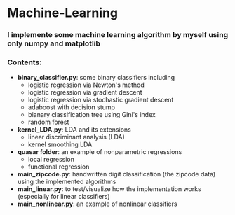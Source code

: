 # Machine-Learning

### I implemente some machine learning algorithm by myself using only numpy and matplotlib
### Contents:
+ __binary_classifier.py__: some binary classifiers including
  - logistic regression via Newton's method
  - logistic regression via gradient descent
  - logistic regression via stochastic gradient descent
  - adaboost with decision stump
  - bianary classification tree using Gini's index
  - random forest
+ __kernel_LDA.py__: LDA and its extensions
  - linear discriminant analysis (LDA)
  - kernel smoothing LDA
+ __quasar folder__: an example of nonparametric regressions
  - local regression
  - functional regression
+ __main_zipcode.py__: handwritten digit classification (the zipcode data) using the implemented algorithms
+ __main_linear.py__: to test/visualize how the implementation works (especially for linear classifiers)
+ __main_nonlinear.py__: an example of nonlinear classifiers

